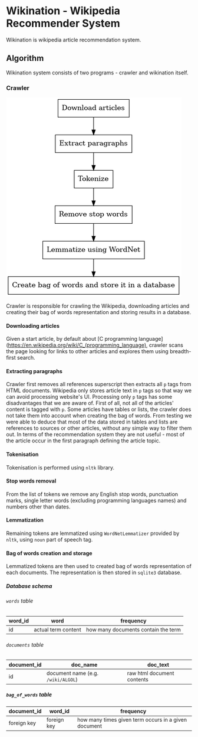 # Wikination - Wikipedia Recommender System

Wikination is wikipedia article recommendation system.


## Algorithm

Wikination system consists of two programs - crawler and wikination itself.

### Crawler

![Crawler execution pipeline](crawler.png)

Crawler is responsible for crawling the Wikipedia, downloading articles and creating their bag of words representation and storing results in a database.


#### Downloading articles

Given a start article, by default about [C programming language](https://en.wikipedia.org/wiki/C_(programming_language), crawler scans the page looking for links to other articles and explores them using breadth-first search.

#### Extracting paragraphs

Crawler first removes all references superscript then extracts all `p` tags from HTML documents.
Wikipedia only stores article text in `p` tags so that way we can avoid processing website's UI.
Processing only `p` tags has some disadvantages that we are aware of.
First of all, not all of the articles' content is tagged with `p`.
Some articles have tables or lists, the crawler does not take them into account when creating the bag of words.
From testing we were able to deduce that most of the data stored in tables and lists are references to sources or other articles, without any simple way to filter them out.
In terms of the recommendation system they are not useful - most of the article occur in the first paragraph defining the article topic.

#### Tokenisation

Tokenisation is performed using `nltk` library.

#### Stop words removal 

From the list of tokens we remove any English stop words, punctuation marks, single letter words (excluding programming languages names) and numbers other than dates.


#### Lemmatization

Remaining tokens are lemmatized using `WordNetLemmatizer` provided by `nltk`, using `noun` part of speech tag.

#### Bag of words creation and storage

Lemmatized tokens are then used to created bag of words representation of each documents.
The representation is then stored in `sqlite3` database.

##### Database schema

###### `words` table

|word_id|word|frequency|
|------|---|---|
|id|actual term content| how many documents contain the term|

###### `documents` table

|document_id|doc_name|doc_text|
|------|---|---|
|id|document name (e.g. `/wiki/ALGOL`)| raw html document contents|


##### `bag_of_words` table

|document_id|word_id|frequency|
|---|---|---|
|foreign key|foreign key|how many times given term occurs in a given document|








